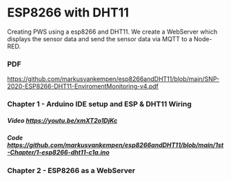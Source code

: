 # ESP8266 with DHT11 
Creating PWS using a esp8266 and DHT11. We create a WebServer which displays the sensor data and send the sensor data via MQTT to a Node-RED.
### PDF
https://github.com/markusvankempen/esp8266andDHT11/blob/main/SNP-2020-ESP8266-DHT11-EnviromentMonitoring-v4.pdf

### Chapter 1 - Arduino IDE setup and ESP & DHT11 Wiring
##### Video https://youtu.be/xmXT2o1DjKc
##### Code https://github.com/markusvankempen/esp8266andDHT11/blob/main/1st-Chapter/1-esp8266-dht11-c1a.ino

### Chapter 2 - ESP8266 as a WebServer



